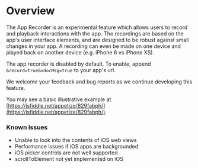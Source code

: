 # Overview

The App Recorder is an experimental feature which allows users to record and playback interactions with the app. The recordings are based on the app's user interface elements, and are designed to be robust against small changes in your app. A recording can even be made on one device and played back on another device (e.g. iPhone 6 vs iPhone XS).

The app recorder is disabled by default. To enable, append `&record=true&xdocMsg=true` to your app's url.

We welcome your feedback and bug reports as we continue developing this feature. 

You may see a basic illustrative example at [https://jsfiddle.net/appetize/829fabph/](https://jsfiddle.net/appetize/829fabph/). 

### Known Issues

* Unable to look into the contents of iOS web views
* Performance issues if iOS apps are backgrounded
* iOS picker controls are not well supported
* scrollToElement not yet implemented on iOS

